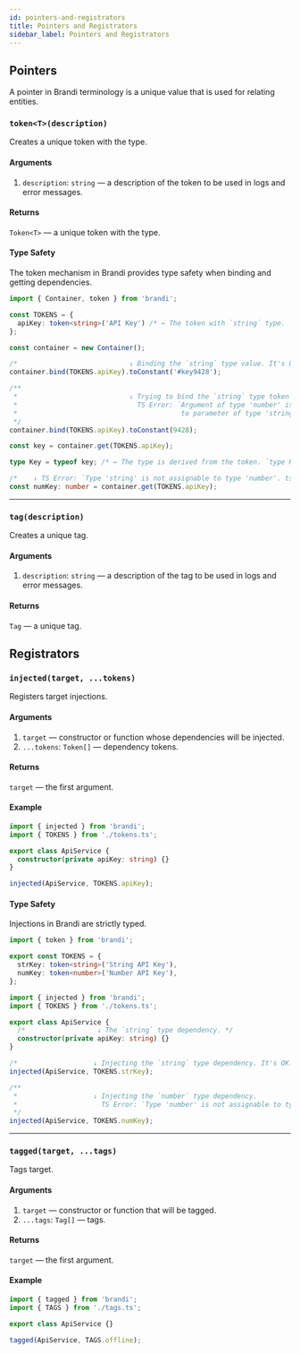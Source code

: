 ```yaml
---
id: pointers-and-registrators
title: Pointers and Registrators
sidebar_label: Pointers and Registrators
---
```


## Pointers

A pointer in Brandi terminology is a unique value that is used for relating entities.

### `token<T>(description)`

Creates a unique token with the type.

#### Arguments

1. `description`: `string` — a description of the token to be used in logs and error messages.

#### Returns

`Token<T>` — a unique token with the type.

#### Type Safety

The token mechanism in Brandi provides type safety when binding and getting dependencies.

```typescript
import { Container, token } from 'brandi';

const TOKENS = {
  apiKey: token<string>('API Key') /* ← The token with `string` type.  */,
};
```

```typescript
const container = new Container();

/*                            ↓ Binding the `string` type value. It's OK. */
container.bind(TOKENS.apiKey).toConstant('#key9428');

/**
 *                            ↓ Trying to bind the `string` type token to the `number` type value:
 *                              TS Error: `Argument of type 'number' is not assignable
 *                                         to parameter of type 'string'. ts(2345)`.
 */
container.bind(TOKENS.apiKey).toConstant(9428);
```

```typescript
const key = container.get(TOKENS.apiKey);

type Key = typeof key; /* ← The type is derived from the token. `type Key = string;`. */

/*    ↓ TS Error: `Type 'string' is not assignable to type 'number'. ts(2322)` */
const numKey: number = container.get(TOKENS.apiKey);
```

---

### `tag(description)`

Creates a unique tag.

#### Arguments

1. `description`: `string` — a description of the tag to be used in logs and error messages.

#### Returns

`Tag` — a unique tag.

## Registrators

### `injected(target, ...tokens)`

Registers target injections.

#### Arguments

1. `target` — constructor or function whose dependencies will be injected.
2. `...tokens`: `Token[]` — dependency tokens.

#### Returns

`target` — the first argument.

#### Example

```typescript title="ApiService.ts"
import { injected } from 'brandi';
import { TOKENS } from './tokens.ts';

export class ApiService {
  constructor(private apiKey: string) {}
}

injected(ApiService, TOKENS.apiKey);
```

#### Type Safety

Injections in Brandi are strictly typed.

```typescript title="tokens.ts"
import { token } from 'brandi';

export const TOKENS = {
  strKey: token<string>('String API Key'),
  numKey: token<number>('Number API Key'),
};
```

```typescript title="ApiService.ts"
import { injected } from 'brandi';
import { TOKENS } from './tokens.ts';

export class ApiService {
  /*                  ↓ The `string` type dependency. */
  constructor(private apiKey: string) {}
}

/*                   ↓ Injecting the `string` type dependency. It's OK. */
injected(ApiService, TOKENS.strKey);

/**
 *                   ↓ Injecting the `number` type dependency.
 *                     TS Error: `Type 'number' is not assignable to type 'string'. ts(2345)`.
 */
injected(ApiService, TOKENS.numKey);
```

---

### `tagged(target, ...tags)`

Tags target.

#### Arguments

1. `target` — constructor or function that will be tagged.
2. `...tags`: `Tag[]` — tags.

#### Returns

`target` — the first argument.

#### Example

```typescript title="ApiService.ts"
import { tagged } from 'brandi';
import { TAGS } from './tags.ts';

export class ApiService {}

tagged(ApiService, TAGS.offline);
```
